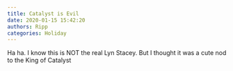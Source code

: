 ```yaml
---
title: Catalyst is Evil
date: 2020-01-15 15:42:20
authors: Ripp
categories: Holiday
---
```


 Ha ha.  I know this is NOT the real Lyn Stacey.  But I thought it was a cute nod to the King of Catalyst